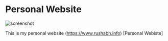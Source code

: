 # Personal Website
![screenshot](https://github.com/rushabh31/rushabh31.github.io/blob/master/webpage-home.gif)

This is my personal website (https://www.rushabh.info) [Personal Webiste]
